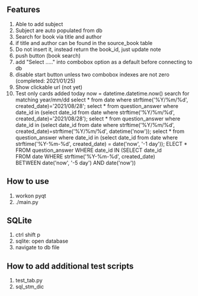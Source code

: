 ## Features
1. Able to add subject
2. Subject are auto populated from db
3. Search for book via title and author
4. if title and author can be found in the source_book table
5. Do not insert it, instead return the book_id, just update note
6. push button (book search)
7. add "Select ....." into combobox option as a default before connecting to \
db
7. disable start button unless two combobox indexes are not zero (completed: 2021/01/25)
8. Show clickable url (not yet)
9. Test only cards added today
    now = datetime.datetime.now()
    search for matching year/mm/dd
    select * from date where strftime('%Y/%m/%d', created_date)='2021/08/28';
    select * from question_answer where date_id in (select date_id from date where strftime('%Y/%m/%d', created_date)='2021/08/28');
    select * from question_answer where date_id in (select date_id from date where strftime('%Y/%m/%d', created_date)=strftime('%Y/%m/%d', datetime('now'));
    select * from question_answer where date_id in (select date_id from date where strftime('%Y-%m-%d', created_date) = date('now', '-1 day'));
    ELECT * FROM question_answer WHERE date_id IN (SELECT date_id \
                    FROM date WHERE strftime('%Y-%m-%d', created_date)\
                    BETWEEN date('now', '-5 day') AND date('now'))

## How to use
1. workon pyqt
2. ./main.py

## SQLite
1. ctrl shift p
2. sqlite: open database
3. navigate to db file

## How to add additional test scripts
1. test_tab.py
2. sql_stm_dic
